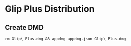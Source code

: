 # Glip Plus Distribution

## Create DMD

    rm Glip\ Plus.dmg && appdmg appdmg.json Glip\ Plus.dmg
